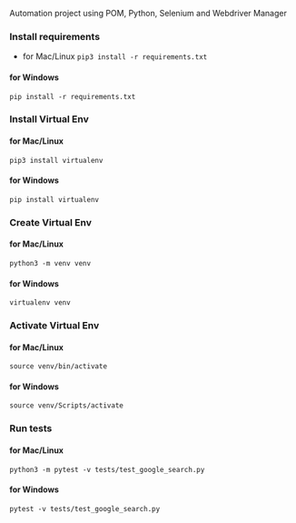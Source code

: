 Automation project using POM, Python, Selenium and Webdriver Manager

### Install requirements
- for Mac/Linux
```pip3 install -r requirements.txt```
#### for Windows
```pip install -r requirements.txt```


### Install Virtual Env
#### for Mac/Linux
```pip3 install virtualenv```
#### for Windows
```pip install virtualenv```


### Create Virtual Env
#### for Mac/Linux
```python3 -m venv venv```
#### for Windows
```virtualenv venv```


### Activate Virtual Env
#### for Mac/Linux
```source venv/bin/activate```
#### for Windows
```source venv/Scripts/activate```


### Run tests
#### for Mac/Linux
```python3 -m pytest -v tests/test_google_search.py```
#### for Windows
```pytest -v tests/test_google_search.py```